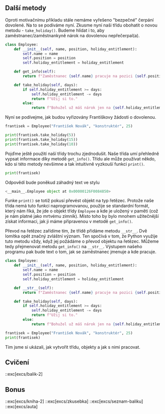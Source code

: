 ## Další metody

Oproti motivačnímu příkladu stále nemáme vyřešeno "bezpečné" čerpání dovolené. Na to se podíváme nyní. Zkusme nyní naši třídu obohatit o novou metodu - `take_holiday()`. Budeme hlídat i to, aby zaměstnanec/zaměstnankyně nárok na dovolenou nepřečerpal(a).

```py
class Employee:
    def __init__(self, name, position, holiday_entitlement):
        self.name = name
        self.position = position
        self.holiday_entitlement = holiday_entitlement

    def get_info(self):
        return f"Zaměstnanec {self.name} pracuje na pozici {self.position}."

    def take_holiday(self, days):
        if self.holiday_entitlement >= days:
            self.holiday_entitlement -= days
            return f"Užij si to."
        else:
            return f"Bohužel už máš nárok jen na {self.holiday_entitlement} dní."
```

Nyní se podívejme, jak budou vyřizovány Františkovy žádosti o dovolenou.

```py
frantisek = Employee("František Novák", "konstruktér", 25)

print(frantisek.take_holiday(5))
print(frantisek.take_holiday(15))
print(frantisek.take_holiday(10))
```

Pojďme ještě použití naší třídy trochu zjednodušit. Naše třída umí přehledně vypsat informace díky metodě `get_info()`. Třídu ale může používat někdo, kdo si této metody nevšimne a tak intuitivně vyzkouší funkci `print()`.

```python
print(frantisek)
```

Odpovědí bude poněkud záhadný text ve stylu

```python
<__main__.Employee object at 0x00000126F0084850>
```

Funke `print()` se totiž pokusí převést objekt na typ řetězec. Protože naše třída nemá tuto funkci naprogramovanou, použije se standardní formát, který nám říká, že jde o objekt třídy `Employee` a kde je uložený v paměti (což je nám platné jako mrtvému zimník). Místo toho by bylo mnohem užitečnější získat informaci, jak ji máme připravenou v metodě `get_info()`.

Převod na řetězec zařídíme tím, že třídě přidáme metodu `__str__`. Dvě lomítka opět značný zvláštní význam. Ten spočívá v tom, že Python využije tuto metodu vždy, když jej požádáme o převod objektu na řetězec. Můžeme tedy přejmenovat metodu `get_info()` na `__str__`. Výstupem našeho programu pak bude text o tom, jak se zaměstnanec jmenuje a kde pracuje.

```py
class Employee:
    def __init__(self, name, position, holiday_entitlement):
        self.name = name
        self.position = position
        self.holiday_entitlement = holiday_entitlement

    def __str__(self):
        return f"Zaměstnanec {self.name} pracuje na pozici {self.position}."

    def take_holiday(self, days):
        if self.holiday_entitlement >= days:
            self.holiday_entitlement -= days
            return f"Užij si to."
        else:
            return f"Bohužel už máš nárok jen na {self.holiday_entitlement} dní."

frantisek = Employee("František Novák", "konstruktér", 25)
print(frantisek)
```

Tím jsme si ukázali, jak vytvořit třídu, objekty a jak s nimi pracovat.

## Cvičení

::exc[excs/balik-2]

## Bonus

::exc[excs/kniha-2]
::exc[excs/zkusebka]
::exc[excs/seznam-baliku]
::exc[excs/auta]
